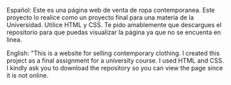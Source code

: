 Español:
Este es una página web de venta de ropa contemporanea. Este proyecto lo realice como un proyecto final para una materia de la Universidad.
Utilice HTML y CSS.
Te pido amablemente que descargues el repositorio para que puedas visualizar la página ya que no se encuenta en linea.

English:
"This is a website for selling contemporary clothing. I created this project as a final assignment for a university course.
I used HTML and CSS. 
I kindly ask you to download the repository so you can view the page since it is not online.
